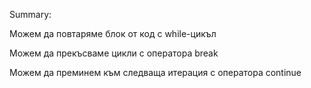 Summary: 

Можем да повтаряме блок от код с while-цикъл

Можем да прекъсваме цикли с оператора break

Можем да преминем към следваща итерация с оператора continue
